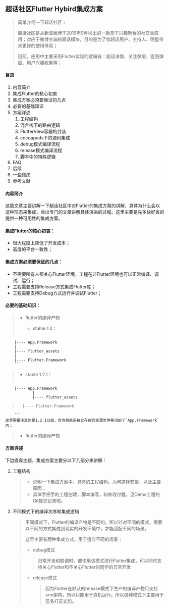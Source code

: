 ## 超话社区Flutter Hybird集成方案

> 简单介绍一下超话社区：
>   
> 超话社区是从新浪微博于2019年9月推出的一款基于兴趣聚合的社交类应用；对应于微博主端的超话模块，目的是为了给超话用户、主持人、明星带来更好的使用体验；
> 
> 目前，应用中主要采用Flutter实现的逻辑有：超话详情、关注弹层、签到弹层、用户兴趣收集等；

#### 目录
1. 内容简介
2. 集成Flutter的核心初衷
3. 集成方案必须要保证的几点
4. 必要的基础知识
5. 方案详述
	1. 工程结构
	2. 混合栈下的路由逻辑
	3. FlutterView容器的封装 
	4. cocoapods下的源码集成
	4. debug模式编译流程
	5. release模式编译流程
	6. 脚本中的特殊逻辑
6. FAQ
7. 后续
8. 一些顾虑
8. 参考文献

#### 内容简介
这篇文章主要讲解一下超话社区中对Flutter的集成方案的讲解，具体为什么会以这种形态来集成，会出专门的文章讲解具体演进的过程。这里主要是先多快好省的提供一种可用性的集成方案。

#### 集成Flutter的核心初衷：
* 很大程度上降低了开发成本；
* 高度的平台一致性；

#### 集成方案必须要保证的几点：
* 不需要所有人都关心Flutter环境，工程在非Flutter环境也可以正常编译、调试、运行；
* 工程需要支持Release方式集成Flutter库；
* 工程需要支持Debug方式运行并调试Flutter；


#### 必要的基础知识：
> * flutter的编译产物
> 	* stable 1.0：  
> 
>		```
	 	|---- App.Framework   
	  	|  
	 	|---- flutter_assets
	  	|  
	  	|---- Flutter.Framework 
	 	```
> 	* stable 1.2.1：
> 
>		```
	 	|---- App.Framework   
	  			|  
	 			|---- flutter_assets
	 			  
>	  	|---- Flutter.Framework 
	 	```
	这里需要注意的是1.2.1以后，官方将原来独立存在的资源文件移动到了`App.Framework`内；
> * flutter的编译产物


#### 方案详述
下边直奔主题，集成方案主要分以下几部分来讲解：

1. 工程结构

	> * 说明一下集成方案中，具体的工程结构。为何这样安排，以及主要原因；  
	> * 具体手把手的工程创建，脚本编写，和修改过程，见Demo工程的Git提交记录吧。

2. 不同模式下的编译次序和集成逻辑

	> 不同模式下，Flutter的编译产物是不同的。所以针对不同的模式，需要以不同的方式集成到现实的开发环境中，才能适配不同的场景。
	> 
	>  这里主要有两种集成方式，用于适应不同的场景：
	>
	> * debug模式
	
	>	> 日常开发和联调时，都使用该模式进行Flutter集成，可以同时支持关心Flutter和不关心Flutter的同学的日常开发
	> * release模式
	>	> 因为Flutter在默认的release模式下生产的编译产物只支持arm架构，所以只能用于真机运行。所以这种模式下主要用于签名打正式包。


